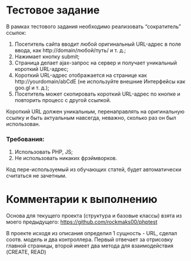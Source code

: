 # Тестовое задание
В рамках тестового задания необходимо реализовать “сократитель” ссылок:

1. Посетитель сайта вводит любой оригинальный URL-адрес в поле ввода, как http://domain/любой/путь/ и т. д.;
2. Нажимает кнопку submit;
3. Страница делает ajax-запрос на сервер и получает уникальный короткий URL-адрес;
4. Короткий URL-адрес отображается на странице как http://yourdomain/abCdE (не используйте внешние Интерфейсы как goo.gl и т. д.);
5. Посетитель может скопировать короткий URL-адрес по кнопке и повторить процесс с другой ссылкой.

Короткий URL должен уникальным, перенаправлять на оригинальную ссылку и быть актуальным навсегда, неважно, сколько раз он был использован.

### Требования:
1. Использовать PHP, JS;
2. Не использовать никаких фрэймворков.

Код пере-используемый из обучающих статей, будет автоматически считаться не зачетным.

# Комментарии к выполнению

Основа для текущего проекта (структура и базовые классы) взята из моего предыдущего: https://github.com/rockmaks00/phptest

В проекте исходя из описания определил 1 сущность - URL, сделал соотв. модель и два контроллера. Первый отвечает за отрисовку главной страницы, второй имеет два метода для взаимодействия (CREATE, READ)